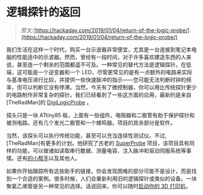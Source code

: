 # 逻辑探针的返回

> 原文:[https://hackaday.com/2019/01/04/return-of-the-logic-probe/](https://hackaday.com/2019/01/04/return-of-the-logic-probe/)

我们生活在这样一个时代，购买一台示波器非常便宜，尤其是一台连接到笔记本电脑的性能适中的示波器。然而，曾经有一段时间，对于许多喜欢建造东西的人来说，甚至连一个剩余的范围都遥不可及。一种常见的替代方法是逻辑探针。在低端，这可能是一个逆变器和一个 LED，尽管更常见的是有一点额外的电路来实际与基准电压进行比较，并提供一些快速脉冲的指示——您可能无法判断时钟的频率，但可以判断它没有停滞。当然，今天有了微控制器，你可以用比传统探针更少的电路制作非常复杂的探针。我们已经看到了一些这方面的应用，最新的是来自[TheRadMan]的 [DigiLogicProbe](https://www.instructables.com/id/DigiLogiProbe-V1/) 。

探头只是一块 ATtiny85 板，上面有一些组件。电阻器和二极管有助于保护探针和被测电路。还有几个发光二极管和一个蜂鸣器。项目的其余部分是软件。

当然，该探头可以执行传统功能，甚至可以充当连续性测试仪。不过,[TheRadMan]有更多的计划。他研究了古老的 [SuperProbe](https://hackaday.com/2010/06/04/superprobe/) 项目，该项目具有同样的功能，可以做诸如读取串行数据、测量电容、注入脉冲和驱动伺服系统等事情。还有[的小帮手](https://hackaday.com/2015/12/25/little-helper-open-source-hardware-hacker-multitool/)以及其他人。

如果你开始跟踪所有这些助手的链接，你会发现困难的部分可能不是设计，而是找到一个合适的案例。很多时候，人们会重新利用旧的逻辑探针或类似的设备。一块聚氯乙烯管是另一种常见的选择。话说回来，你可以随时[启动你的 3D 打印机](https://www.thingiverse.com/thing:2888512)。